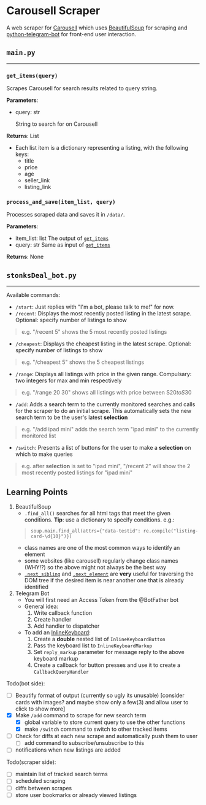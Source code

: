 # Carousell Scraper
A web scraper for [Carousell](https://www.carousell.sg) which uses [BeautifulSoup](https://www.crummy.com/software/BeautifulSoup/bs4/doc/) for scraping and [python-telegram-bot](https://github.com/python-telegram-bot/python-telegram-bot) for front-end user interaction.


## `main.py`
---
### `get_items(query)`
Scrapes Carousell for search results related to query string.

**Parameters**: 
* query: str
    
    String to search for on Carousell

**Returns**: List

* Each list item is a dictionary representing a listing, with the following keys:
    * title
    * price
    * age
    * seller_link
    * listing_link

### `process_and_save(item_list, query)`
Processes scraped data and saves it in `/data/`.

**Parameters**:
* item_list: list
    The output of [`get_items`](#getitemsquery)
* query: str
    Same as input of [`get_items`](#getitemsquery)

**Returns**: None


## `stonksDeal_bot.py`
---
Available commands:
* `/start`: Just replies with "I'm a bot, please talk to me!" for now.
* `/recent`: Displays the most recently posted listing in the latest scrape. Optional: specify number of listings to show
> e.g. "/recent 5" shows the 5 most recently posted listings
* `/cheapest`: Displays the cheapest listing in the latest scrape. Optional: specify number of listings to show
> e.g. "/cheapest 5" shows the 5 cheapest listings
* `/range`: Displays all listings with price in the given range. Compulsary: two integers for max and min respectively
> e.g. "/range 20 30" shows all listings with price between S$20 to S$30
* `/add`: Adds a search term to the currently monitored searches and calls for the scraper to do an initial scrape. This automatically sets the new search term to be the user's latest **selection**
> e.g. "/add ipad mini" adds the search term "ipad mini" to the currently monitored list
* `/switch`: Presents a list of buttons for the user to make a **selection** on which to make queries
> e.g. after **selection** is set to "ipad mini", "/recent 2" will show the 2 most recently posted listings for "ipad mini"


## Learning Points
1. BeautifulSoup
    * `.find_all()` searches for all html tags that meet the given conditions. **Tip**: use a dictionary to specify conditions. e.g.:
    >`soup.main.find_all(attrs={"data-testid": re.compile("listing-card-\d{10}")})`
    * class names are one of the most common ways to identify an element
    * some websites (like carousell) regularly change class names (WHY!?) so the above might not always be the best way
    * [`.next_sibling`](https://www.crummy.com/software/BeautifulSoup/bs4/doc/#going-sideways) and [`.next_element`](https://www.crummy.com/software/BeautifulSoup/bs4/doc/#going-back-and-forth) are **very** useful for traversing the DOM tree if the desired item is near another one that is already identified
2. Telegram Bot
    * You will first need an Access Token from the @BotFather bot
    * General idea:
        1. Write callback function
        2. Create handler
        3. Add handler to dispatcher
    * To add an [InlineKeyboard](https://github.com/python-telegram-bot/python-telegram-bot/wiki/InlineKeyboard-Example):
        1. Create a **double** nested list of `InlineKeyboardButton`
        2. Pass the keyboard list to `InlineKeyboardMarkup`
        3. Set `reply_markup` parameter for message reply to the above keyboard markup
        4. Create a callback for button presses and use it to create a `CallbackQueryHandler`


Todo(bot side):
- [ ] Beautify format of output (currently so ugly its unusable) [consider cards with images? and maybe show only a few(3) and allow user to click to show more]
- [x] Make `/add` command to scrape for new search term
    - [x] global variable to store current query to use the other functions
    - [x] make `/switch` command to switch to other tracked items
- [ ] Check for diffs at each new scrape and automatically push them to user
    - [ ] add command to subscribe/unsubscribe to this
- [ ] notifications when new listings are added

Todo(scraper side):
- [ ] maintain list of tracked search terms
- [ ] scheduled scraping
- [ ] diffs between scrapes
- [ ] store user bookmarks or already viewed listings